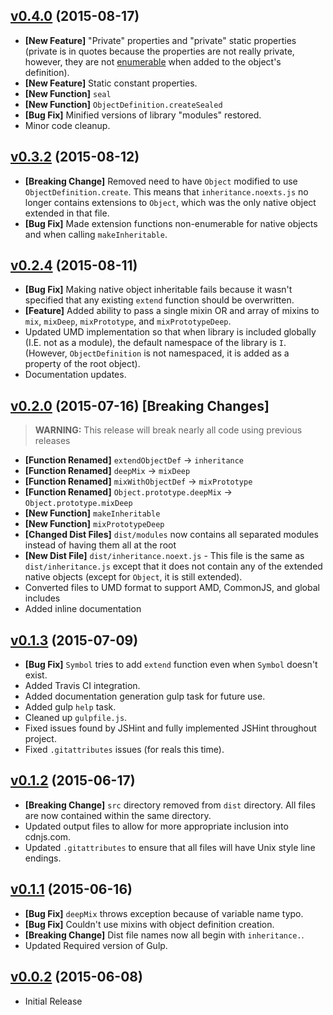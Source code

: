 ## [v0.4.0](https://github.com/bsara/inheritance.js/tree/v0.3.2) (2015-08-17)

* **[New Feature]** "Private" properties and "private" static properties (private is in quotes because the properties are not really private, however, they are not [enumerable](https://developer.mozilla.org/en-US/docs/Web/JavaScript/Reference/Global_Objects/Object/defineProperty#Enumerable_attribute) when added to the object's definition).
* **[New Feature]** Static constant properties.
* **[New Function]** `seal`
* **[New Function]** `ObjectDefinition.createSealed`
* **[Bug Fix]** Minified versions of library "modules" restored.
* Minor code cleanup.


## [v0.3.2](https://github.com/bsara/inheritance.js/tree/v0.3.2) (2015-08-12)

* **[Breaking Change]** Removed need to have `Object` modified to use `ObjectDefinition.create`. This means that `inheritance.noexts.js` no longer contains extensions to `Object`, which was the only native object extended in that file.
* **[Bug Fix]** Made extension functions non-enumerable for native objects and when calling `makeInheritable`.


## [v0.2.4](https://github.com/bsara/inheritance.js/tree/v0.2.3) (2015-08-11)

* **[Bug Fix]** Making native object inheritable fails because it wasn't specified that any existing `extend` function should be overwritten.
* **[Feature]** Added ability to pass a single mixin OR and array of mixins to `mix`, `mixDeep`, `mixPrototype`, and `mixPrototypeDeep`.
* Updated UMD implementation so that when library is included globally (I.E. not as a module), the default namespace of the library is `I`. (However, `ObjectDefinition` is not namespaced, it is added as a property of the root object).
* Documentation updates.


## [v0.2.0](https://github.com/bsara/inheritance.js/tree/v0.2.0) (2015-07-16) **[Breaking Changes]**

> __WARNING:__ This release will break nearly all code using previous releases

* **[Function Renamed]** `extendObjectDef` -> `inheritance`
* **[Function Renamed]** `deepMix` -> `mixDeep`
* **[Function Renamed]** `mixWithObjectDef` -> `mixPrototype`
* **[Function Renamed]** `Object.prototype.deepMix` -> `Object.prototype.mixDeep`
* **[New Function]** `makeInheritable`
* **[New Function]** `mixPrototypeDeep`
* **[Changed Dist Files]** `dist/modules` now contains all separated modules instead of having them all at the root
* **[New Dist File]** `dist/inheritance.noext.js` - This file is the same as `dist/inheritance.js` except that it does not contain any of the extended native objects (except for `Object`, it is still extended).
* Converted files to UMD format to support AMD, CommonJS, and global includes
* Added inline documentation


## [v0.1.3](https://github.com/bsara/inheritance.js/tree/v0.1.3) (2015-07-09)

* **[Bug Fix]** `Symbol` tries to add `extend` function even when `Symbol` doesn't exist.
* Added Travis CI integration.
* Added documentation generation gulp task for future use.
* Added gulp `help` task.
* Cleaned up `gulpfile.js`.
* Fixed issues found by JSHint and fully implemented JSHint throughout project.
* Fixed `.gitattributes` issues (for reals this time).


## [v0.1.2](https://github.com/bsara/inheritance.js/tree/v0.1.2) (2015-06-17)

* **[Breaking Change]** `src` directory removed from `dist` directory. All files are
now contained within the same directory.
* Updated output files to allow for more appropriate inclusion into cdnjs.com.
* Updated `.gitattributes` to ensure that all files will have Unix style line endings.


## [v0.1.1](https://github.com/bsara/inheritance.js/tree/v0.1.1) (2015-06-16)

* **[Bug Fix]** `deepMix` throws exception because of variable name typo.
* **[Bug Fix]** Couldn't use mixins with object definition creation.
* **[Breaking Change]** Dist file names now all begin with `inheritance.`.
* Updated Required version of Gulp.


## [v0.0.2](https://github.com/bsara/inheritance.js/tree/v0.0.2) (2015-06-08)

* Initial Release
